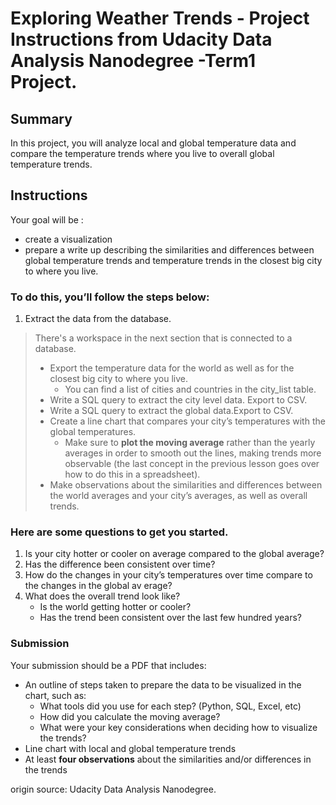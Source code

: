 # Exploring Weather Trends - Project Instructions from Udacity Data Analysis Nanodegree -Term1 Project.
## Summary
In this project, you will analyze local and global temperature data and compare the temperature trends where you live to
 overall global temperature trends.

## Instructions
Your goal will be :
* create a visualization 
* prepare a write up describing the similarities and differences between global temperature trends and temperature
 trends in the closest big city to where you live. 

### To do this, you’ll follow the steps below:

1. Extract the data from the database. 
> There's a workspace in the next section that is connected to a database.
> * Export the temperature data for the world as well as for the closest big city to where you live.
>    * You can find a list of cities and countries in the city_list table. 
>* Write a SQL query to extract the city level data. Export to CSV.
>* Write a SQL query to extract the global data.Export to CSV.
>* Create a line chart that compares your city’s temperatures with the global temperatures. 
>    * Make sure to **plot the moving average** rather than the yearly averages in order to smooth out the lines, making trends more observable (the last concept in the previous lesson goes over how to do this in a spreadsheet).
>* Make observations about the similarities and differences between the world averages and your city’s averages,
> as well as overall trends. 
 
### Here are some questions to get you started.
1. Is your city hotter or cooler on average compared to the global average? 
2. Has the difference been consistent over time?
3. How do the changes in your city’s temperatures over time compare to the changes in the global av erage?
4. What does the overall trend look like?
    * Is the world getting hotter or cooler?
    * Has the trend been consistent over the last few hundred years?



### Submission
Your submission should be a PDF that includes:

* An outline of steps taken to prepare the data to be visualized in the chart, such as:
    * What tools did you use for each step? (Python, SQL, Excel, etc)
    * How did you calculate the moving average?
    * What were your key considerations when deciding how to visualize the trends?
* Line chart with local and global temperature trends
* At least **four observations** about the similarities and/or differences in the trends




 origin source: Udacity Data Analysis Nanodegree.
